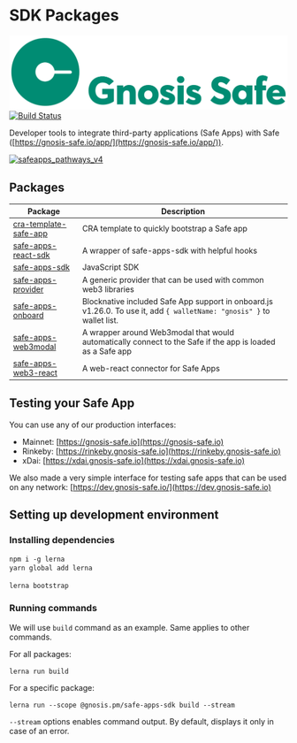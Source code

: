 # SDK Packages

[![Logo](https://raw.githubusercontent.com/gnosis/safe-apps-sdk/master/assets/logo.png)](https://gnosis.pm) [![Build Status](https://camo.githubusercontent.com/16e0d52abc7d0686cc97ffa341d0fbc5b1704440b6d5835e566a956ebd8835e2/68747470733a2f2f7472617669732d63692e6f72672f676e6f7369732f736166652d617070732d73646b2e7376673f6272616e63683d6d6173746572)](https://travis-ci.org/gnosis/pm-contracts)



Developer tools to integrate third-party applications (Safe Apps) with Safe ([https://gnosis-safe.io/app/](https://gnosis-safe.io/app/)).

[![safeapps_pathways_v4](https://user-images.githubusercontent.com/6764315/123075714-c5564100-d418-11eb-8da0-898aa163dee2.png)](https://user-images.githubusercontent.com/6764315/123075714-c5564100-d418-11eb-8da0-898aa163dee2.png)

## Packages

| Package                                                                                                     | Description                                                                                                            |
| ----------------------------------------------------------------------------------------------------------- | ---------------------------------------------------------------------------------------------------------------------- |
| [cra-template-safe-app](https://github.com/gnosis/safe-apps-sdk/tree/master/packages/cra-template-safe-app) | CRA template to quickly bootstrap a Safe app                                                                           |
| [safe-apps-react-sdk](https://github.com/gnosis/safe-apps-sdk/tree/master/packages/safe-apps-react-sdk)     | A wrapper of safe-apps-sdk with helpful hooks                                                                          |
| [safe-apps-sdk](https://github.com/gnosis/safe-apps-sdk/tree/master/packages/safe-apps-sdk)                 | JavaScript SDK                                                                                                         |
| [safe-apps-provider](https://github.com/gnosis/safe-apps-sdk/tree/master/packages/safe-apps-provider)       | A generic provider that can be used with common web3 libraries                                                         |
| [safe-apps-onboard](https://docs.blocknative.com/onboard)                                                   | Blocknative included Safe App support in onboard.js v1.26.0. To use it, add `{ walletName: "gnosis" }` to wallet list. |
| [safe-apps-web3modal](https://github.com/gnosis/safe-apps-sdk/tree/master/packages/safe-apps-web3modal)     | A wrapper around Web3modal that would automatically connect to the Safe if the app is loaded as a Safe app             |
| [safe-apps-web3-react](https://github.com/gnosis/safe-apps-sdk/tree/master/packages/safe-apps-web3-react)   | A web-react connector for Safe Apps                                                                                    |

## Testing your Safe App

You can use any of our production interfaces:

* Mainnet: [https://gnosis-safe.io](https://gnosis-safe.io)
* Rinkeby: [https://rinkeby.gnosis-safe.io](https://rinkeby.gnosis-safe.io)
* xDai: [https://xdai.gnosis-safe.io](https://xdai.gnosis-safe.io)

We also made a very simple interface for testing safe apps that can be used on any network: [https://dev.gnosis-safe.io/](https://dev.gnosis-safe.io)

## Setting up development environment

### Installing dependencies

```
npm i -g lerna
yarn global add lerna

lerna bootstrap
```

### Running commands

We will use `build` command as an example. Same applies to other commands.

For all packages:

```
lerna run build
```

For a specific package:

```
lerna run --scope @gnosis.pm/safe-apps-sdk build --stream
```

`--stream` options enables command output. By default, displays it only in case of an error.

